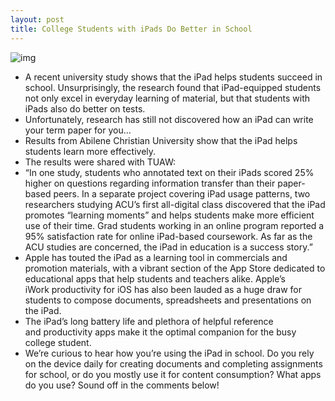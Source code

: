 ```yaml
---
layout: post
title: College Students with iPads Do Better in School
---
```

![img](http://media.idownloadblog.com/wp-content/uploads/2011/09/ipad-college-e1316544458242.jpeg)
* A recent university study shows that the iPad helps students succeed in school. Unsurprisingly, the research found that iPad-equipped students not only excel in everyday learning of material, but that students with iPads also do better on tests.
* Unfortunately, research has still not discovered how an iPad can write your term paper for you…
* Results from Abilene Christian University show that the iPad helps students learn more effectively.
* The results were shared with TUAW:
* “In one study, students who annotated text on their iPads scored 25% higher on questions regarding information transfer than their paper-based peers. In a separate project covering iPad usage patterns, two researchers studying ACU’s first all-digital class discovered that the iPad promotes “learning moments” and helps students make more efficient use of their time. Grad students working in an online program reported a 95% satisfaction rate for online iPad-based coursework. As far as the ACU studies are concerned, the iPad in education is a success story.”
* Apple has touted the iPad as a learning tool in commercials and promotion materials, with a vibrant section of the App Store dedicated to educational apps that help students and teachers alike. Apple’s iWork productivity for iOS has also been lauded as a huge draw for students to compose documents, spreadsheets and presentations on the iPad.
* The iPad’s long battery life and plethora of helpful reference and productivity apps make it the optimal companion for the busy college student.
* We’re curious to hear how you’re using the iPad in school. Do you rely on the device daily for creating documents and completing assignments for school, or do you mostly use it for content consumption? What apps do you use? Sound off in the comments below!

